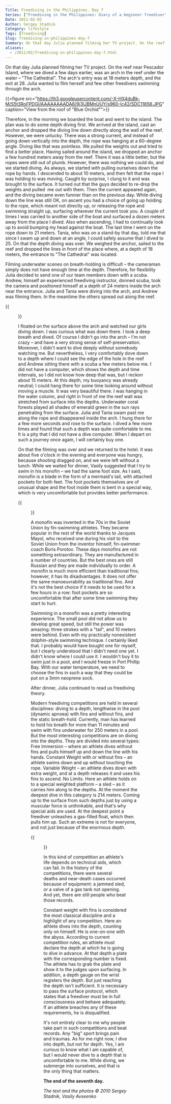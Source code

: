 ```yaml
---
Title: Freediving in the Philippines. Day 7
Series: ["Freediving in the Philippines: Diary of a beginner freediver"]
Date: 2011-02-02
Author: Sergey Stadnik
Category: lifestyle
Tags: [freediving]
Slug: freediving-in-philippines-day-7
Summary: On that day Julia planned filming her TV project. On the reef near Pescador Island, where we dived a few days earlier, was an arch in the reef under the water – "The Cathedral". The arch's entry was at 18 meters depth, and the exit at 28. Julia wanted to film herself and few other freedivers swimming through the arch.
aliases:
  - /2011/02/freediving-in-philippines-day-7.html
---
```


On that day Julia planned filming her TV project. On the reef near
Pescador Island, where we dived a few days earlier, was an arch in the
reef under the water – "The Cathedral". The arch's entry was at 18
meters depth, and the exit at 28. Julia wanted to film herself and few
other freedivers swimming through the arch.

{{<figure src="https://lh3.googleusercontent.com/-X-HX4duBk-M/S5t3RoFPDGI/AAAAAAAADA8/9j3IJBMnUUY/s960-Ic42/SDC11656.JPG" caption="View from the roof of \"Blue Orchid\"">}}

Therefore, in the morning we boarded the boat and went to the island.
The plan was to do some depth diving first. We arrived at the island,
cast an anchor and dropped the diving line down directly along the
wall of the reef. However, we were unlucky. There was a strong current, and
instead of going down vertically into the depth, the rope was hanging
at a 60-degree angle. Diving like that was pointless. We pulled the
weights out and tried to find a better place. Having sailed around the
island, we dropped an anchor a few hundred meters away from the reef.
There it was a little better, but the ropes were still out of plumb.
However, there was nothing we could do, and we started diving. As
always, we started with pulling ourselves down the rope by hands. I
descended to about 10 meters, and then felt that the rope I was
holding to was moving. Caught by surprise, I clung to it and was brought to
the surface. It turned out that the guys decided to re-drop the weights
and pulled  me out with them. Then the current appeared again, and the
diving became even funnier than on the previous day. While diving down
the line was still OK, on ascent you had a choice of going up holding
to the rope, which meant not directly up, or releasing the rope and
swimming straight up, surfacing wherever the current took you. A
couple of times I was carried to another side of the boat and surfaced a
dozen meters away from the place I dived. Also when ascending, I had to
continually look up to avoid bumping my head against the boat. The
last time I went on the rope down to 21 meters. Tania, who was on a
stand-by that day, told me that since I swam up and down at an angle, I could
safely assume that I dived to 25. On that the depth diving was over.
We weighed the anchor, sailed to the reef and dropped the lines in front
of the place where, at a depth of 18 meters, the entrance to "The
Cathedral" was located.

Filming underwater scenes on breath-holding is difficult – the
cameraman simply does not have enough time at the depth. Therefore,
for flexibility Julia decided to send one of our team members down with a
scuba. Andrew, himself an experienced freediving instructor, donned
scuba, took the camera and positioned himself at a depth of 24 meters
inside the arch near the entrance. Julia and Tania were diving into
the arch, and Andrew was filming them. In the meantime the others spread
out along the reef.

{{<figure src="https://lh3.googleusercontent.com/-ajXMbtQu5QU/S5t4gR0a3AI/AAAAAAAADA8/lhs-dW9xgtE/s960-Ic42/SANY0080.JPG" caption="Fishermen near Pescador Island">}}

I floated on the surface above the arch and watched our girls diving
down. I was curious what was down there. I took a deep breath and
dived. Of course I didn't go into the arch – I'm not crazy – and have
a very strong sense of self-preservation. Moreover, I didn't want to
dive deeply without somebody watching me. But nevertheless, I very
comfortably dove down to a depth where I could see the edge of the
hole in the reef and Andrew sitting there with a scuba a few meters below
me. I did not have a computer, which shows the depth and time
intervals, so I did not know how deep that was, but I reckon about 15
meters. At this depth, my buoyancy was already neutral; I could hang
there for some time looking around without moving a muscle. It was
very beautiful there. I was hanging in the water column, and right in front
of me the reef wall was stretched from surface into the depths.
Underwater coral forests played all shades of emerald green in the sun
rays penetrating from the surface. Julia and Tania swam past me along
the rope and disappeared inside the arch. I hung there for a few more
seconds and rose to the surface. I dived a few more times and found
that such a depth was quite comfortable to me. It is a pity that I did
not have a dive computer. When I depart on such a journey once again,
I will certainly buy one.

On that the filming was over and we returned to the hotel. It was about
five o'clock in the evening and everyone was hungry, because shooting
dragged on, and we were left without a lunch. While we waited for
dinner, Vasily suggested that I try to swim in his monofin – we had
the same foot size. As I said, monofin is a blade in the form of a
mermaid's tail, with attached pockets for both feet. The foot pockets
themselves are of unusual shape and the foot inside them is bent in a
special way, which is very uncomfortable but provides better
performance.

{{<figure src="https://lh3.googleusercontent.com/-Gbu12ei4rXw/S5t35-hZMVI/AAAAAAAADA8/zB-b2Kl2XEs/s960-Ic42/PICT0038.JPG" caption="Cameraman">}}

A monofin was invented in the 70s in the Soviet Union by
fin-swimming athletes. They became popular in the rest of the world
thanks to Jacques Mayol, who received one during his visit to the
Soviet Union from the inventor himself, fin-swimmer coach Boris
Porotov. These days monofins are not something extraordinary. They are
manufactured in a number of countries. But the best ones are still
Russian and they are made individually to order. A monofin is much more
efficient than traditional fins; however, it has its disadvantages. It
does not offer the same manoeuvrability as traditional fins. And it's
not the best choice if it needs to be used for a few hours in a row:
foot pockets are so uncomfortable that after some time swimming they
start to hurt.

Swimming in a monofin was a pretty interesting experience. The small
pool did not allow us to develop great speed, but still the power was
amazing: three strokes with a "tail", and 10 meters were behind. Even
with my practically nonexistent dolphin-style swimming technique. I
certainly liked that. I probably would have bought one for myself, but
I clearly understood that I didn't need one yet. I didn't know where I
could use it. I wouldn't buy it to swim just in a pool, and I would
freeze in Port Phillip Bay. With our water temperature, we need to
choose the fins in such a way that they could be put on a 3mm neoprene
sock.

After dinner, Julia continued to read us freediving theory.

Modern freediving competitions are held in several disciplines: diving
to a depth, lengthwise in the pool (dynamic apnoea) with fins and
without fins, and the static breath-hold. Currently, man has learned
to hold his breath for more than 11 minutes and swim with fins underwater
for 250 meters in a pool. But the most interesting competitions are on
diving into the depths. They are divided into several types:
Free Immersion – where an athlete dives without fins and pulls himself
up and down the line with his hands.
Constant Weight with or without fins – an athlete swims down and up without touching the rope.
Variable Weight – an athlete dives down with extra weight, and at a
depth releases it and uses his fins to ascend.
No Limits. Here an athlete holds on to a special weighted platform – a
sled – as it carries him along to the depths. At the moment the
deepest
dive in this category is 214 meters. Coming up to the surface from
such
depths just by using a muscular force is unthinkable, and that's why
special aids are used. At the deepest point a freediver unleashes a
gas-filled float, which then pulls him up. Such an extreme is not for
everyone, and not just because of the enormous depth.

{{<figure src="https://lh3.googleusercontent.com/-WHX6BjxVdn0/S5t3qmc7Q2I/AAAAAAAADA8/H28sSfZMFbg/s960-Ic42/SANY0005.JPG" caption="Club Serena's pool">}}

In this kind of competition an athlete's life depends on technical aids, which can
fail. In the history of the competitions, there were several deaths
and near-death cases occurred because of equipment: a jammed sled, or a
valve of a gas tank not opening. And yet, there are still people who
beat those records.

Constant weight with fins is considered the most classical discipline
and a highlight of any competition. Here an athlete dives into the
depth, counting only on himself. He is one-on-one with the abyss.
According to current competition rules, an athlete must declare the
depth at which he is going to dive in advance. At that depth a plate
with the corresponding number is fixed. The athlete has to grab the
plate and show it to the judges upon surfacing. In addition, a depth
gauge on the wrist registers the depth. But just reaching the depth
isn't sufficient. It is necessary to pass the surface protocol, which
states that a freediver must be in full consciousness and behave
adequately. If an athlete breaches any of these requirements, he is
disqualified.

It's not entirely clear to me why people take part in such competitions
and beat records. Any "big" sport brings pain and traumas. As for me
right now, I dive into depth, but not for depth. Yes, I am curious to
know what I am capable of, but I would never dive to a depth that is
uncomfortable to me. While diving, we submerge into ourselves, and
that is the only thing that matters.

__The end of the seventh day.__

_The text and the photos © 2010 Sergey Stadnik, Vasily Avseenko_